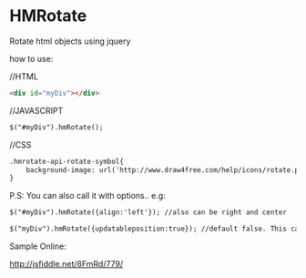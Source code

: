 HMRotate
==========

Rotate html objects using jquery

how to use:

//HTML

```html
<div id="myDiv"></div>
```


//JAVASCRIPT
```html
$("#myDiv").hmRotate();
```
//CSS
```html
.hmrotate-api-rotate-symbol{
    background-image: url('http://www.draw4free.com/help/icons/rotate.png'); //add your custom image here
}
```

P.S: You can also call it with options.. 
e.g:

```html
$("#myDiv").hmRotate({align:'left'}); //also can be right and center

$("myDiv").hmRotate({updatableposition:true}); //default false. This can be used when the object #myDiv also uses draggable jquery.
```

Sample Online:

http://jsfiddle.net/8FmRd/779/
